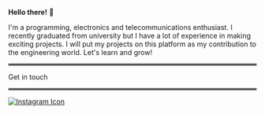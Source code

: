 **Hello there!** 👋

  I'm a programming, electronics and telecommunications enthusiast. I recently graduated from university but I have a  lot of experience in making exciting projects. I will put my projects on this platform as my contribution to the engineering world. Let's learn and grow!
<hr style="border:2px solid gray"> </hr>

Get in touch
<hr style="border:2px solid gray"> </hr>
<div class="social-icons-image">
                <a href="http://www.instagram.com">
                    <img src="http://tazindaniels.com/wp-content/uploads/2014/10/instagram-transparent.png" alt="Instagram Icon">
                </a>
            </div>

